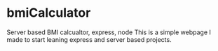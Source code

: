 # bmiCalculator
Server based BMI calcualtor, express, node
This is a simple webpage I made to start leaning express and server based projects.
